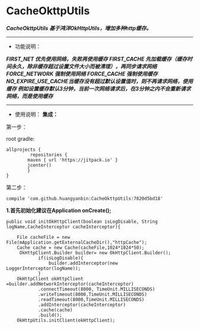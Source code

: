 CacheOkttpUtils
===============
***CacheOkttpUtils 基于鸿洋OkHttpUtils，增加多种http缓存。***
- - -
- 功能说明：


***FIRST_NET 优先使用网络，失败再使用缓存***
***FIRST_CACHE 先加载缓存（缓存时间永久，除非缓存超过设置文件大小而被清理），再同步请求网络***
***FORCE_NETWORK 强制使用网络***
***FORCE_CACHE  强制使用缓存***
***NO_EXPIRE_USE_CACHE当缓存没有超过默认设置值时，则不再请求网络，使用缓存
      例如设置缓存默认3分钟，当前一次网络请求后，在3分钟之内不会重新请求网络，而是使用缓存***



- - -
- 使用说明：
**集成：**

第一步：

root gradle:

	allprojects {
    	     repositories {
        	maven { url 'https://jitpack.io' }
        	jcenter()
    	    }
	}

第二步：

	compile 'com.github.huangyanbin:CacheOkttpUtils:7820d5bd18'

**1.首先初始化建议在Application onCreate();**


    public void initOkHttpClient(boolean isLogDisable, String logName,CacheInterceptor cacheInterceptor){

        File cacheFile = new File(mApplication.getExternalCacheDir(),"httpCache");
        Cache cache = new Cache(cacheFile,1024*1024*50);
         OkHttpClient.Builder builder= new OkHttpClient.Builder();
                if(isLogDisable){
                    builder.addInterceptor(new LoggerInterceptor(logName));
                }
        OkHttpClient okHttpClient =builder.addNetworkInterceptor(cacheInterceptor)
                .connectTimeout(8000, TimeUnit.MILLISECONDS)
                .writeTimeout(8000,TimeUnit.MILLISECONDS)
                .readTimeout(8000,TimeUnit.MILLISECONDS)
                .addInterceptor(cacheInterceptor)
                .cache(cache)
                .build();
        OkHttpUtils.initClient(okHttpClient);

